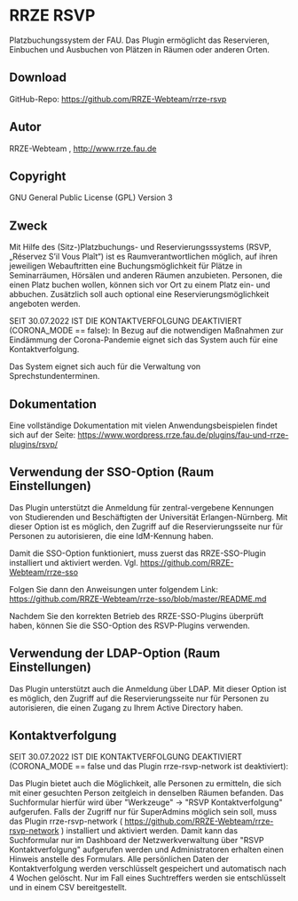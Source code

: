 # RRZE RSVP

Platzbuchungssystem der FAU.
Das Plugin ermöglicht das Reservieren, Einbuchen und Ausbuchen von Plätzen in Räumen oder anderen Orten.

## Download

GitHub-Repo: https://github.com/RRZE-Webteam/rrze-rsvp

## Autor

RRZE-Webteam , http://www.rrze.fau.de

## Copyright

GNU General Public License (GPL) Version 3

## Zweck

Mit Hilfe des (Sitz-)Platzbuchungs- und Reservierungsssystems (RSVP, „Réservez S’il Vous Plaît“) ist es Raumverantwortlichen möglich,
auf ihren jeweiligen Webauftritten eine Buchungsmöglichkeit für Plätze in Seminarräumen, Hörsälen und anderen Räumen anzubieten.
Personen, die einen Platz buchen wollen, können sich vor Ort zu einem Platz ein- und abbuchen.
Zusätzlich soll auch optional eine Reservierungsmöglichkeit angeboten werden.

SEIT 30.07.2022 IST DIE KONTAKTVERFOLGUNG DEAKTIVIERT (CORONA_MODE == false):
In Bezug auf die notwendigen Maßnahmen zur Eindämmung der Corona-Pandemie eignet sich das System auch für eine Kontaktverfolgung.

Das System eignet sich auch für die Verwaltung von Sprechstundenterminen.

## Dokumentation

Eine vollständige Dokumentation mit vielen Anwendungsbeispielen findet sich auf der Seite:
https://www.wordpress.rrze.fau.de/plugins/fau-und-rrze-plugins/rsvp/

## Verwendung der SSO-Option (Raum Einstellungen)

Das Plugin unterstützt die Anmeldung für zentral-vergebene Kennungen von Studierenden und Beschäftigten der Universität Erlangen-Nürnberg. Mit dieser Option ist es möglich, den Zugriff auf die Reservierungsseite nur für Personen zu autorisieren, die eine IdM-Kennung haben.

Damit die SSO-Option funktioniert, muss zuerst das RRZE-SSO-Plugin installiert und aktiviert werden.
Vgl. https://github.com/RRZE-Webteam/rrze-sso

Folgen Sie dann den Anweisungen unter folgendem Link:
https://github.com/RRZE-Webteam/rrze-sso/blob/master/README.md

Nachdem Sie den korrekten Betrieb des RRZE-SSO-Plugins überprüft haben, können Sie die SSO-Option des RSVP-Plugins verwenden.

## Verwendung der LDAP-Option (Raum Einstellungen)

Das Plugin unterstützt auch die Anmeldung über LDAP. Mit dieser Option ist es möglich, den Zugriff auf die Reservierungsseite nur für Personen zu autorisieren, die einen Zugang zu Ihrem Active Directory haben.

## Kontaktverfolgung

SEIT 30.07.2022 IST DIE KONTAKTVERFOLGUNG DEAKTIVIERT (CORONA_MODE == false und das Plugin rrze-rsvp-network ist deaktiviert):

Das Plugin bietet auch die Möglichkeit, alle Personen zu ermitteln, die sich mit einer gesuchten Person zeitgleich in denselben Räumen befanden.
Das Suchformular hierfür wird über "Werkzeuge" -> "RSVP Kontaktverfolgung" aufgerufen.
Falls der Zugriff nur für SuperAdmins möglich sein soll, muss das Plugin rrze-rsvp-network ( https://github.com/RRZE-Webteam/rrze-rsvp-network ) installiert und aktiviert werden.
Damit kann das Suchformular nur im Dashboard der Netzwerkverwaltung über "RSVP Kontaktverfolgung" aufgerufen werden und Administratoren erhalten einen Hinweis anstelle des Formulars.
Alle persönlichen Daten der Kontaktverfolgung werden verschlüsselt gespeichert und automatisch nach 4 Wochen gelöscht. Nur im Fall eines Suchtreffers werden sie entschlüsselt und in einem CSV bereitgestellt.
